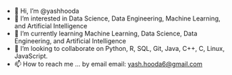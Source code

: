 - 👋 Hi, I’m @yashhooda
- 👀 I’m interested in Data Science, Data Engineering, Machine Learning, and Artificial Intelligence 
- 🌱 I’m currently learning Machine Learning, Data Science, Data Engineering, and Artificial Intelligence
- 💞️ I’m looking to collaborate on Python, R, SQL, Git, Java, C++, C, Linux, JavaScript.
- 📫 How to reach me ... by email 
email: yash.hooda6@gmail.com
<!---
yashhooda1/yashhooda1 is a ✨ special ✨ repository because its `README.md` (this file) appears on your GitHub profile.
You can click the Preview link to take a look at your changes.
--->
